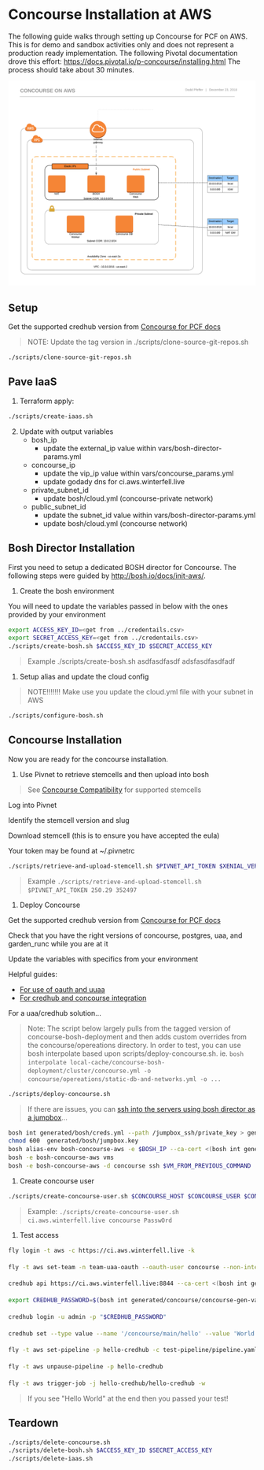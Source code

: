 # Concourse Installation at AWS

The following guide walks through setting up Concourse for PCF on AWS.  This is for demo and sandbox activities only and does not represent a production ready implementation. The following Pivotal documentation drove this effort: https://docs.pivotal.io/p-concourse/installing.html
The process should take about 30 minutes.

![Concourse on AWS](docs/concourse-on-aws.png)

## Setup

Get the supported credhub version from [Concourse for PCF docs](https://docs.pivotal.io/p-concourse/4-x/index.html#compatibility)

>NOTE: Update the tag version in ./scripts/clone-source-git-repos.sh

```bash
./scripts/clone-source-git-repos.sh
```

## Pave IaaS

1. Terraform apply:

```bash
./scripts/create-iaas.sh
```

2. Update with output variables
    - bosh_ip
        - update the external_ip value within vars/bosh-director-params.yml
    - concourse_ip
        - update the vip_ip value within vars/concourse_params.yml
        - update godady dns for ci.aws.winterfell.live
    - private_subnet_id
        - update bosh/cloud.yml (concourse-private network)
    - public_subnet_id
        - update the subnet_id value within vars/bosh-director-params.yml
        - update bosh/cloud.yml (concourse network)

## Bosh Director Installation

First you need to setup a dedicated BOSH director for Concourse.  The following steps were guided by http://bosh.io/docs/init-aws/.

1. Create the bosh environment

You will need to update the variables passed in below with the ones provided by your environment

```bash
export ACCESS_KEY_ID=<get from ../credentails.csv>
export SECRET_ACCESS_KEY=<get from ../credentails.csv>
./scripts/create-bosh.sh $ACCESS_KEY_ID $SECRET_ACCESS_KEY
```

>Example ./scripts/create-bosh.sh asdfasdfasdf adsfasdfasdfadf

1. Setup alias and update the cloud config

>NOTE!!!!!!!  Make use you update the cloud.yml file with your subnet in AWS

```bash
./scripts/configure-bosh.sh
```

## Concourse Installation

Now you are ready for the concourse installation.

1. Use Pivnet to retrieve stemcells and then upload into bosh

>See [Concourse Compatibility](https://docs.pivotal.io/p-concourse/index.html#compatibility) for supported stemcells

Log into Pivnet

Identify the stemcell version and slug

Download stemcell (this is to ensure you have accepted the eula)

Your token may be found at ~/.pivnetrc

```bash
./scripts/retrieve-and-upload-stemcell.sh $PIVNET_API_TOKEN $XENIAL_VERSION $XENIAL_SLUG
```

>Example `./scripts/retrieve-and-upload-stemcell.sh $PIVNET_API_TOKEN 250.29 352497`

1. Deploy Concourse

Get the supported credhub version from [Concourse for PCF docs](https://docs.pivotal.io/p-concourse/4-x/index.html#compatibility)

Check that you have the right versions of concourse, postgres, uaa, and garden_runc while you are at it

Update the variables with specifics from your environment

Helpful guides:

- [For use of oauth and uuaa](https://github.com/concourse/concourse-bosh-deployment/pull/85)
- [For credhub and concourse integration](https://github.com/pivotal-cf/pcf-pipelines/blob/master/docs/credhub-integration.md)

For a uaa/credhub solution...

>Note: The script below largely pulls from the tagged version of concourse-bosh-deployment and then adds custom overrides from the concourse/opereations directory.  In order to test, you can use bosh interpolate based upon scripts/deploy-concourse.sh.  ie. `bosh interpolate local-cache/concourse-bosh-deployment/cluster/concourse.yml -o concourse/opereations/static-db-and-networks.yml -o ...`

```bash
./scripts/deploy-concourse.sh
```

>If there are issues, you can [ssh into the servers using bosh director as a jumpbox](https://bosh.io/docs/jumpbox/)...

```bash
bosh int generated/bosh/creds.yml --path /jumpbox_ssh/private_key > generated/bosh/jumpbox.key
chmod 600  generated/bosh/jumpbox.key
bosh alias-env bosh-concourse-aws -e $BOSH_IP --ca-cert <(bosh int generated/bosh/creds.yml --path /director_ssl/ca)
bosh -e bosh-concourse-aws vms
bosh -e bosh-concourse-aws -d concourse ssh $VM_FROM_PREVIOUS_COMMAND  --gw-host=$BOSH_IP --gw-user jumpbox --gw-private-key generated/bosh/jumpbox.key
```

1. Create concourse user

```bash
./scripts/create-concourse-user.sh $CONCOURSE_HOST $CONCOURSE_USER $CONCOURSE_USER_PASSWORD
```

>Example: `./scripts/create-concourse-user.sh ci.aws.winterfell.live concourse PasswOrd`

1. Test access

```bash
fly login -t aws -c https://ci.aws.winterfell.live -k

fly -t aws set-team -n team-uaa-oauth --oauth-user concourse --non-interactive

credhub api https://ci.aws.winterfell.live:8844 --ca-cert <(bosh int generated/concourse/concourse-gen-vars.yml --path /atc_tls/ca)

export CREDHUB_PASSWORD=$(bosh int generated/concourse/concourse-gen-vars.yml --path /uaa_users_admin)

credhub login -u admin -p "$CREDHUB_PASSWORD"

credhub set --type value --name '/concourse/main/hello' --value 'World'

fly -t aws set-pipeline -p hello-credhub -c test-pipeline/pipeline.yaml -n

fly -t aws unpause-pipeline -p hello-credhub

fly -t aws trigger-job -j hello-credhub/hello-credhub -w

```

>If you see "Hello World" at the end then you passed your test!

## Teardown

```bash
./scripts/delete-concourse.sh
./scripts/delete-bosh.sh $ACCESS_KEY_ID $SECRET_ACCESS_KEY
./scripts/delete-iaas.sh
```
